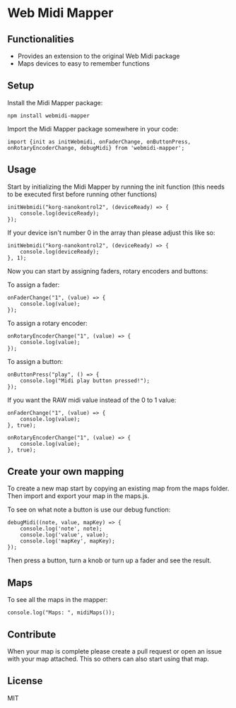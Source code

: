 # Web Midi Mapper

## Functionalities
* Provides an extension to the original Web Midi package
* Maps devices to easy to remember functions

## Setup
Install the Midi Mapper package:
```
npm install webmidi-mapper
```
Import the Midi Mapper package somewhere in your code:
```
import {init as initWebmidi, onFaderChange, onButtonPress, onRotaryEncoderChange, debugMidi} from 'webmidi-mapper';
```

## Usage
Start by initializing the Midi Mapper by running the init function (this needs to be executed first before running other functions)
```
initWebmidi("korg-nanokontrol2", (deviceReady) => {
    console.log(deviceReady);
});
```

If your device isn't number 0 in the array than please adjust this like so:
```
initWebmidi("korg-nanokontrol2", (deviceReady) => {
    console.log(deviceReady);
}, 1);
```

Now you can start by assigning faders, rotary encoders and buttons:

To assign a fader:
```
onFaderChange("1", (value) => {
    console.log(value);
});
```

To assign a rotary encoder:
```
onRotaryEncoderChange("1", (value) => {
    console.log(value);
});
```

To assign a button:
```
onButtonPress("play", () => {
    console.log("Midi play button pressed!");
});
```

If you want the RAW midi value instead of the 0 to 1 value:
```
onFaderChange("1", (value) => {
    console.log(value);
}, true);

onRotaryEncoderChange("1", (value) => {
    console.log(value);
}, true);
```

## Create your own mapping
To create a new map start by copying an existing map from the maps folder.
Then import and export your map in the maps.js.

To see on what note a button is use our debug function:
```
debugMidi((note, value, mapKey) => {
    console.log('note', note);
    console.log('value', value);
    console.log('mapKey', mapKey);
});
```

Then press a button, turn a knob or turn up a fader and see the result.

## Maps
To see all the maps in the mapper:
```
console.log("Maps: ", midiMaps());
```

## Contribute
When your map is complete please create a pull request or open an issue with your map attached.
This so others can also start using that map.

## License

MIT

